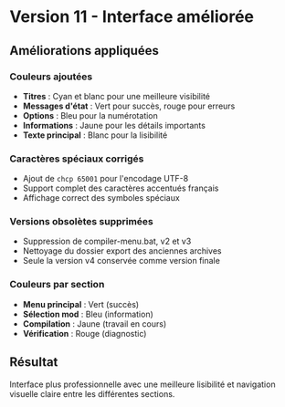# Version 11 - Interface améliorée

## Améliorations appliquées

### Couleurs ajoutées
- **Titres** : Cyan et blanc pour une meilleure visibilité
- **Messages d'état** : Vert pour succès, rouge pour erreurs
- **Options** : Bleu pour la numérotation
- **Informations** : Jaune pour les détails importants
- **Texte principal** : Blanc pour la lisibilité

### Caractères spéciaux corrigés
- Ajout de `chcp 65001` pour l'encodage UTF-8
- Support complet des caractères accentués français
- Affichage correct des symboles spéciaux

### Versions obsolètes supprimées
- Suppression de compiler-menu.bat, v2 et v3
- Nettoyage du dossier export des anciennes archives
- Seule la version v4 conservée comme version finale

### Couleurs par section
- **Menu principal** : Vert (succès)
- **Sélection mod** : Bleu (information)
- **Compilation** : Jaune (travail en cours)
- **Vérification** : Rouge (diagnostic)

## Résultat
Interface plus professionnelle avec une meilleure lisibilité et navigation visuelle claire entre les différentes sections.